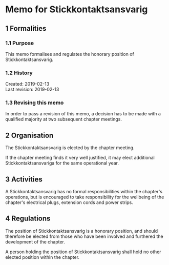 # Memo for Stickkontaktsansvarig

## 1 Formalities
### 1.1 Purpose
This memo formalises and regulates the honorary position of Stickkontaktsansvarig.

### 1.2 History
Created: 2019-02-13  
Last revision: 2019-02-13

### 1.3 Revising this memo
In order to pass a revision of this memo, a decision has to be made with a qualified majority at two subsequent chapter meetings.

## 2 Organisation
The Stickkontaktsansvarig is elected by the chapter meeting.

If the chapter meeting finds it very well justified, it may elect additional Stickkontaktsansvariga for the same operational year.

## 3 Activities
A Stickkontaktsansvarig has no formal responsibilities within the chapter's operations, but is encouraged to take responsibility for the wellbeing of the chapter's electrical plugs, extension cords and power strips.

## 4 Regulations
The position of Stickkontaktsansvarig is a honorary position, and should therefore be elected from those who have been involved and furthered the development of the chapter.

A person holding the position of Stickkontaktsansvarig shall hold no other elected position within the chapter.
